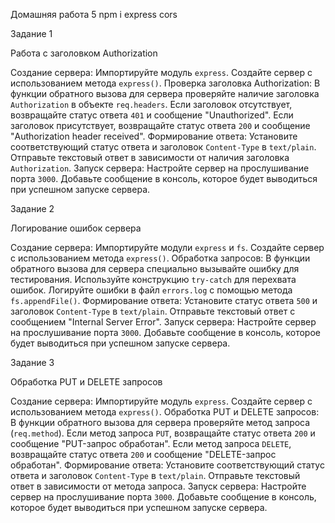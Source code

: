 Домашняя работа 5
    npm i express cors

Задание 1

Работа с заголовком Authorization

Создание сервера:
Импортируйте модуль `express`.
Создайте сервер с использованием метода `express()`.
Проверка заголовка Authorization:
В функции обратного вызова для сервера проверяйте наличие заголовка `Authorization` в объекте `req.headers`.
Если заголовок отсутствует, возвращайте статус ответа `401` и сообщение "Unauthorized".
Если заголовок присутствует, возвращайте статус ответа `200` и сообщение "Authorization header received".
Формирование ответа:
Установите соответствующий статус ответа и заголовок `Content-Type` в `text/plain`.
Отправьте текстовый ответ в зависимости от наличия заголовка `Authorization`.
Запуск сервера:
Настройте сервер на прослушивание порта `3000`.
Добавьте сообщение в консоль, которое будет выводиться при успешном запуске сервера.


Задание 2


Логирование ошибок сервера

Создание сервера:
Импортируйте модули `express` и `fs`.
Создайте сервер с использованием метода `express()`.
Обработка запросов:
В функции обратного вызова для сервера специально вызывайте ошибку для тестирования.
Используйте конструкцию `try-catch` для перехвата ошибок.
Логируйте ошибки в файл `errors.log` с помощью метода `fs.appendFile()`.
Формирование ответа:
Установите статус ответа `500` и заголовок `Content-Type` в `text/plain`.
Отправьте текстовый ответ с сообщением "Internal Server Error".
Запуск сервера:
Настройте сервер на прослушивание порта `3000`.
Добавьте сообщение в консоль, которое будет выводиться при успешном запуске сервера.


Задание 3

Обработка PUT и DELETE запросов

Создание сервера:
Импортируйте модуль `express`.
Создайте сервер с использованием метода `express()`.
Обработка PUT и DELETE запросов:
В функции обратного вызова для сервера проверяйте метод запроса (`req.method`).
Если метод запроса `PUT`, возвращайте статус ответа `200` и сообщение "PUT-запрос обработан".
Если метод запроса `DELETE`, возвращайте статус ответа `200` и сообщение "DELETE-запрос обработан".
Формирование ответа:
Установите соответствующий статус ответа и заголовок `Content-Type` в `text/plain`.
Отправьте текстовый ответ в зависимости от метода запроса.
Запуск сервера:
Настройте сервер на прослушивание порта `3000`.
Добавьте сообщение в консоль, которое будет выводиться при успешном запуске сервера.
